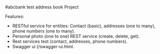 #abcbank
test address book Project

Features:

* RESTful service for entities: Contact (basic),  addresses (one to many), phone numbers (one to many).
* Personal photo (one to one) REST service (create, delete, get).
* Rest services test (contact, addresses, phone numbers).
* Swagger ui (/swagger-ui.html.
